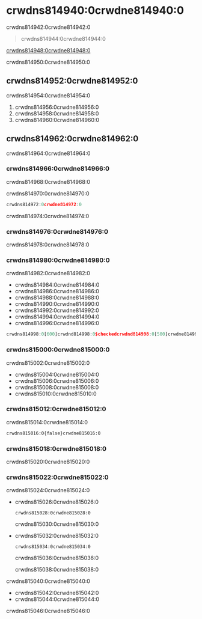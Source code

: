 # crwdns814940:0crwdne814940:0

<p class="description">crwdns814942:0crwdne814942:0</p>

> crwdns814944:0crwdne814944:0

[crwdns814948:0crwdne814948:0](crwdns814946:0crwdne814946:0)

crwdns814950:0crwdne814950:0

## crwdns814952:0crwdne814952:0

crwdns814954:0crwdne814954:0

1. crwdns814956:0crwdne814956:0
2. crwdns814958:0crwdne814958:0
3. crwdns814960:0crwdne814960:0

## crwdns814962:0crwdne814962:0

crwdns814964:0crwdne814964:0

### crwdns814966:0crwdne814966:0

crwdns814968:0crwdne814968:0

crwdns814970:0crwdne814970:0

```jsx
crwdns814972:0crwdne814972:0
```

crwdns814974:0crwdne814974:0

### crwdns814976:0crwdne814976:0

crwdns814978:0crwdne814978:0

### crwdns814980:0crwdne814980:0

crwdns814982:0crwdne814982:0

- crwdns814984:0crwdne814984:0
- crwdns814986:0crwdne814986:0
- crwdns814988:0crwdne814988:0
- crwdns814990:0crwdne814990:0
- crwdns814992:0crwdne814992:0
- crwdns814994:0crwdne814994:0
- crwdns814996:0crwdne814996:0

```js
crwdns814998:0[600]crwdnd814998:0$checkedcrwdnd814998:0[500]crwdne814998:0
```

### crwdns815000:0crwdne815000:0

crwdns815002:0crwdne815002:0

- crwdns815004:0crwdne815004:0
- crwdns815006:0crwdne815006:0
- crwdns815008:0crwdne815008:0
- crwdns815010:0crwdne815010:0

### crwdns815012:0crwdne815012:0

crwdns815014:0crwdne815014:0

```diff
crwdns815016:0{false}crwdne815016:0
```

### crwdns815018:0crwdne815018:0

crwdns815020:0crwdne815020:0

### crwdns815022:0crwdne815022:0

crwdns815024:0crwdne815024:0

- crwdns815026:0crwdne815026:0
    
    ```tsx
    crwdns815028:0crwdne815028:0
    ```
    
    crwdns815030:0crwdne815030:0

- crwdns815032:0crwdne815032:0
    
    ```tsx
    crwdns815034:0crwdne815034:0
    ```
    
    crwdns815036:0crwdne815036:0
    
    crwdns815038:0crwdne815038:0

crwdns815040:0crwdne815040:0

- crwdns815042:0crwdne815042:0
- crwdns815044:0crwdne815044:0

crwdns815046:0crwdne815046:0